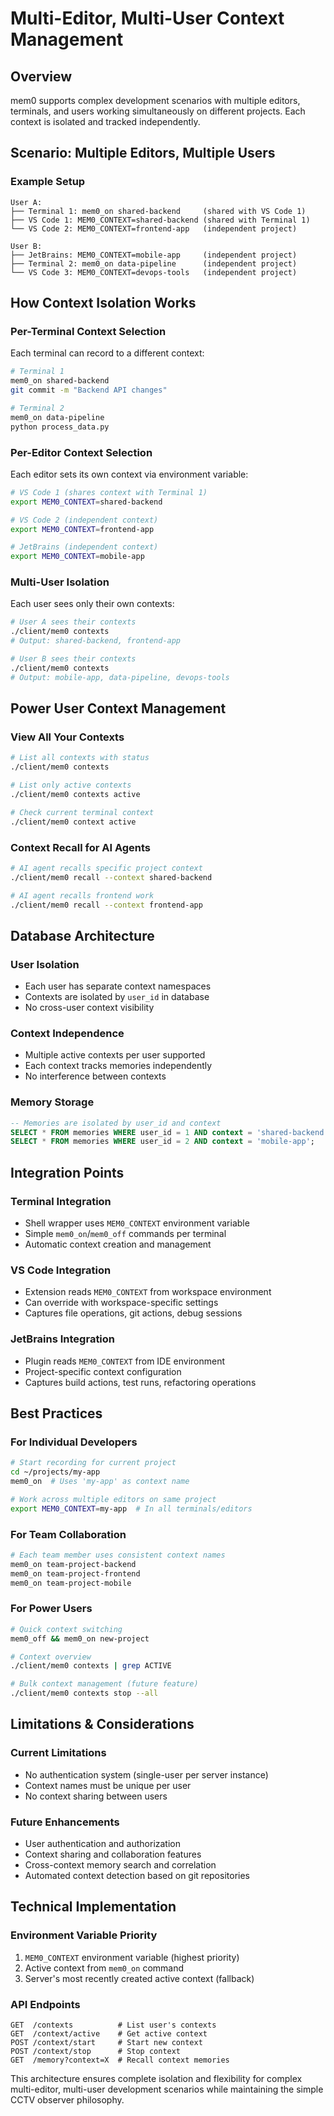 # Multi-Editor, Multi-User Context Management

## Overview

mem0 supports complex development scenarios with multiple editors, terminals, and users working simultaneously on different projects. Each context is isolated and tracked independently.

## Scenario: Multiple Editors, Multiple Users

### Example Setup
```
User A:
├── Terminal 1: mem0_on shared-backend     (shared with VS Code 1)
├── VS Code 1: MEM0_CONTEXT=shared-backend (shared with Terminal 1)  
└── VS Code 2: MEM0_CONTEXT=frontend-app   (independent project)

User B:
├── JetBrains: MEM0_CONTEXT=mobile-app     (independent project)
├── Terminal 2: mem0_on data-pipeline      (independent project)
└── VS Code 3: MEM0_CONTEXT=devops-tools   (independent project)
```

## How Context Isolation Works

### Per-Terminal Context Selection
Each terminal can record to a different context:
```bash
# Terminal 1
mem0_on shared-backend
git commit -m "Backend API changes"

# Terminal 2  
mem0_on data-pipeline
python process_data.py
```

### Per-Editor Context Selection
Each editor sets its own context via environment variable:
```bash
# VS Code 1 (shares context with Terminal 1)
export MEM0_CONTEXT=shared-backend

# VS Code 2 (independent context)
export MEM0_CONTEXT=frontend-app

# JetBrains (independent context)
export MEM0_CONTEXT=mobile-app
```

### Multi-User Isolation
Each user sees only their own contexts:
```bash
# User A sees their contexts
./client/mem0 contexts
# Output: shared-backend, frontend-app

# User B sees their contexts  
./client/mem0 contexts
# Output: mobile-app, data-pipeline, devops-tools
```

## Power User Context Management

### View All Your Contexts
```bash
# List all contexts with status
./client/mem0 contexts

# List only active contexts
./client/mem0 contexts active

# Check current terminal context
./client/mem0 context active
```

### Context Recall for AI Agents
```bash
# AI agent recalls specific project context
./client/mem0 recall --context shared-backend

# AI agent recalls frontend work
./client/mem0 recall --context frontend-app
```

## Database Architecture

### User Isolation
- Each user has separate context namespaces
- Contexts are isolated by `user_id` in database
- No cross-user context visibility

### Context Independence  
- Multiple active contexts per user supported
- Each context tracks memories independently
- No interference between contexts

### Memory Storage
```sql
-- Memories are isolated by user_id and context
SELECT * FROM memories WHERE user_id = 1 AND context = 'shared-backend';
SELECT * FROM memories WHERE user_id = 2 AND context = 'mobile-app';
```

## Integration Points

### Terminal Integration
- Shell wrapper uses `MEM0_CONTEXT` environment variable
- Simple `mem0_on`/`mem0_off` commands per terminal
- Automatic context creation and management

### VS Code Integration
- Extension reads `MEM0_CONTEXT` from workspace environment
- Can override with workspace-specific settings
- Captures file operations, git actions, debug sessions

### JetBrains Integration  
- Plugin reads `MEM0_CONTEXT` from IDE environment
- Project-specific context configuration
- Captures build actions, test runs, refactoring operations

## Best Practices

### For Individual Developers
```bash
# Start recording for current project
cd ~/projects/my-app
mem0_on  # Uses 'my-app' as context name

# Work across multiple editors on same project
export MEM0_CONTEXT=my-app  # In all terminals/editors
```

### For Team Collaboration
```bash
# Each team member uses consistent context names
mem0_on team-project-backend
mem0_on team-project-frontend  
mem0_on team-project-mobile
```

### For Power Users
```bash
# Quick context switching
mem0_off && mem0_on new-project

# Context overview
./client/mem0 contexts | grep ACTIVE

# Bulk context management (future feature)
./client/mem0 contexts stop --all
```

## Limitations & Considerations

### Current Limitations
- No authentication system (single-user per server instance)
- Context names must be unique per user
- No context sharing between users

### Future Enhancements
- User authentication and authorization
- Context sharing and collaboration features
- Cross-context memory search and correlation
- Automated context detection based on git repositories

## Technical Implementation

### Environment Variable Priority
1. `MEM0_CONTEXT` environment variable (highest priority)
2. Active context from `mem0_on` command
3. Server's most recently created active context (fallback)

### API Endpoints
```
GET  /contexts          # List user's contexts
GET  /context/active    # Get active context
POST /context/start     # Start new context
POST /context/stop      # Stop context
GET  /memory?context=X  # Recall context memories
```

This architecture ensures complete isolation and flexibility for complex multi-editor, multi-user development scenarios while maintaining the simple CCTV observer philosophy.
